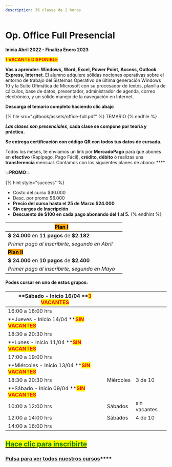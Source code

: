 ```yaml
---
description: 36 clases de 2 horas
---
```


# Op. Office Full Presencial

**Inicia Abril 2022 - Finaliza Enero 2023**

<mark style="color:red;">**1 VACANTE DISPONIBLE**</mark>

**Vas a aprender: Windows, Word, Excel, Power Point, Access, Outlook Express, Internet**. El alumno adquiere sólidas nociones operativas sobre el entorno de trabajo del Sistemas Operativo de última generación Windows 10 y la Suite Ofimática de Microsoft con su procesador de textos, planilla de cálculos, base de datos, presentador, administrador de agenda, correo electrónico, y un sólido manejo de la navegación en Internet.&#x20;

**Descarga el temario completo haciendo clic abajo**

{% file src=".gitbook/assets/office-full.pdf" %}
TEMARIO
{% endfile %}

_**Las clases son presenciales**,_ **cada clase se compone por teoría y práctica.**&#x20;

**Se entrega certificación con código QR con todos tus datos de cursada.**&#x20;

Todos los meses, te enviamos un link por **MercadoPago** para que abones en **efectivo** (Rapipago, Pago Fácil), **crédito, débito** ó realizas una **transferencia** mensual. Contamos con los siguientes planes de abono: ****&#x20;

💥**PROMO**💥&#x20;

{% hint style="success" %}
* Costo del curso $30.000
* Desc. por promo $6.000
* **Precio del curso hasta el 25 de Marzo $24.000**
* **Sin cargos de Inscripción**
* **Descuento de $100 en cada pago abonando del 1 al 5.**&#x20;
{% endhint %}

| <mark style="background-color:orange;">**Plan I**</mark>  |   |
| --------------------------------------------------------- | - |
| **$ 24.000** en **11 pagos** de **$2.182**                |   |
| _Primer pago al inscribirte, segundo en Abril_            |   |
| <mark style="background-color:orange;">**Plan II**</mark> |   |
| **$ 24.000** en **10 pagos** de **$2.400**                |   |
| _Primer pago al inscribirte, segundo en Mayo_             |   |

#### Podes cursar en uno de estos grupos:

| **Sábado - Inicio 16/04  **<mark style="color:red;">**3 VACANTES**</mark>     |           |              |
| ----------------------------------------------------------------------------- | --------- | ------------ |
| 16:00 a 18:00 hrs                                                             |           |              |
| **Jueves - Inicio 14/04 **<mark style="color:red;">**SIN VACANTES**</mark>    |           |              |
| 18:30 a 20:30 hrs                                                             |           |              |
| **Lunes - Inicio 11/04 **<mark style="color:red;">**SIN VACANTES**</mark>     |           |              |
| 17:00 a 19:00 hrs                                                             |           |              |
| **Miércoles - Inicio 13/04 **<mark style="color:red;">**SIN VACANTES**</mark> |           |              |
| 18:30 a 20:30 hrs                                                             | Miércoles | 3 de 10      |
| **Sábado - Inicio 09/04  **<mark style="color:red;">**SIN VACANTES**</mark>   |           |              |
| 10:00 a 12:00 hrs                                                             | Sábados   | sin vacantes |
| 12:00 a 14:00 hrs                                                             | Sábados   | 4 de 10      |
| 14:00 a 16:00 hrs                                                             |           |              |

## <mark style="color:green;"></mark>[<mark style="color:green;">Hace clic para inscribirte</mark>](https://wa.me/+5491164622877?text=Hola,%20le%C3%AD%20toda%20la%20info%20del%20curso%20de%20Operador%20en%20Office%20Full%20Presencial%20y%20quiero%20inscribirme)<mark style="color:green;"></mark>

### [**Pulsa para ver todos nuestros cursos**](./)****
